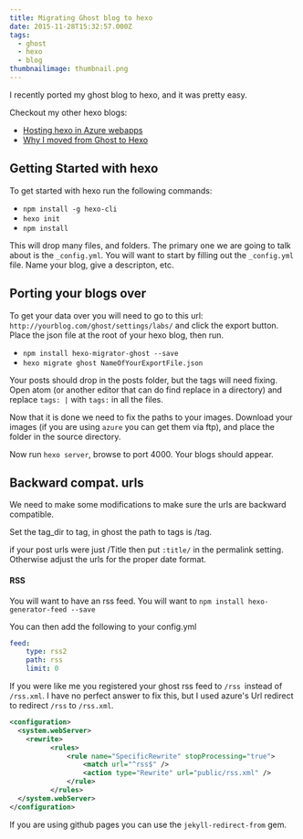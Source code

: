 ```yaml
---
title: Migrating Ghost blog to hexo
date: 2015-11-28T15:32:57.000Z
tags:
  - ghost
  - hexo
  - blog
thumbnailimage: thumbnail.png
---
```

I recently ported my ghost blog to hexo, and it was pretty easy.
<!-- excerpt -->
Checkout my other hexo blogs:
* <i class="fa fa-cloud fa-6"></i> [Hosting hexo in Azure webapps](/Hosting-hexo-in-azure-webapps/)
* <i class="fa fa-user"></i> [Why I moved from Ghost to Hexo](/Why-I-moved-from-Ghost-to-Hexo/)

## Getting Started with hexo

To get started with hexo run the following commands:
* `npm install -g hexo-cli`
* `hexo init`
* `npm install`

This will drop many files, and folders. The primary one we are going to talk about is the `_config.yml`. You will want to start by filling out the `_config.yml` file. Name your blog, give a descripton, etc.


## Porting your blogs over

To get your data over you will need to go to this url: `http://yourblog.com/ghost/settings/labs/` and click the export button. Place the json file at the root of your hexo blog, then run.
* `npm install hexo-migrator-ghost --save`
* `hexo migrate ghost NameOfYourExportFile.json`

Your posts should drop in the posts folder, but the tags will need fixing. Open atom (or another editor that can do find replace in a directory) and replace `tags: |` with `tags:` in all the files.

Now that it is done we need to fix the paths to your images. Download your images (if you are using `azure` you can get them via ftp), and place the folder in the source directory.

Now run `hexo server`, browse to port 4000. Your blogs should appear.

## Backward compat. urls

We need to make some modifications to make sure the urls are backward compatible.

Set the tag_dir to tag, in ghost the path to tags is /tag.


if your post urls were just /Title then put `:title/` in the permalink setting. Otherwise adjust the urls for the proper date format.

#### RSS

You will want to have an rss feed. You will want to `npm install hexo-generator-feed --save`

You can then add the following to your config.yml

```yml
feed:
    type: rss2
    path: rss
    limit: 0
```


If you were like me you registered your ghost rss feed to `/rss `instead of `/rss.xml`. I have no perfect answer to fix this, but I used azure's Url redirect to redirect `/rss` to `/rss.xml`.

```xml
<configuration>
  <system.webServer>
    <rewrite>
          <rules>
              <rule name="SpecificRewrite" stopProcessing="true">
                  <match url="^rss$" />
                  <action type="Rewrite" url="public/rss.xml" />
              </rule>
          </rules>
  </system.webServer>
</configuration>
```

 If you are using github pages you can use the `jekyll-redirect-from` gem.
